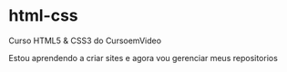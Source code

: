 # html-css
 Curso HTML5 & CSS3 do CursoemVideo

Estou aprendendo a criar sites e agora vou gerenciar meus repositorios